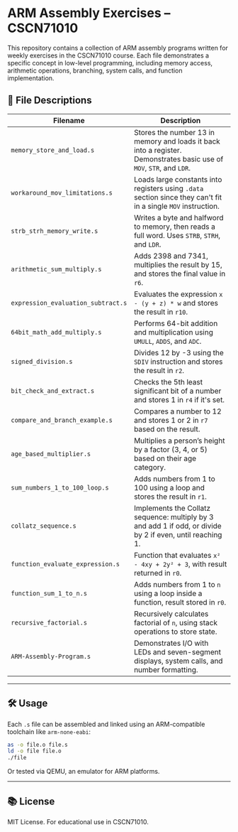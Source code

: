 # ARM Assembly Exercises – CSCN71010

This repository contains a collection of ARM assembly programs written for weekly exercises in the CSCN71010 course. Each file demonstrates a specific concept in low-level programming, including memory access, arithmetic operations, branching, system calls, and function implementation.

## 📁 File Descriptions

| Filename                      | Description |
|------------------------------|-------------|
| `memory_store_and_load.s`         | Stores the number 13 in memory and loads it back into a register. Demonstrates basic use of `MOV`, `STR`, and `LDR`. |
| `workaround_mov_limitations.s`   | Loads large constants into registers using `.data` section since they can't fit in a single `MOV` instruction. |
| `strb_strh_memory_write.s`       | Writes a byte and halfword to memory, then reads a full word. Uses `STRB`, `STRH`, and `LDR`. |
| `arithmetic_sum_multiply.s`      | Adds 2398 and 7341, multiplies the result by 15, and stores the final value in `r6`. |
| `expression_evaluation_subtract.s` | Evaluates the expression `x - (y + z) * w` and stores the result in `r10`. |
| `64bit_math_add_multiply.s`      | Performs 64-bit addition and multiplication using `UMULL`, `ADDS`, and `ADC`. |
| `signed_division.s`              | Divides 12 by -3 using the `SDIV` instruction and stores the result in `r2`. |
| `bit_check_and_extract.s`        | Checks the 5th least significant bit of a number and stores 1 in `r4` if it's set. |
| `compare_and_branch_example.s`   | Compares a number to 12 and stores 1 or 2 in `r7` based on the result. |
| `age_based_multiplier.s`         | Multiplies a person’s height by a factor (3, 4, or 5) based on their age category. |
| `sum_numbers_1_to_100_loop.s`    | Adds numbers from 1 to 100 using a loop and stores the result in `r1`. |
| `collatz_sequence.s`             | Implements the Collatz sequence: multiply by 3 and add 1 if odd, or divide by 2 if even, until reaching 1. |
| `function_evaluate_expression.s` | Function that evaluates `x² - 4xy + 2y² + 3`, with result returned in `r0`. |
| `function_sum_1_to_n.s`          | Adds numbers from 1 to `n` using a loop inside a function, result stored in `r0`. |
| `recursive_factorial.s`          | Recursively calculates factorial of `n`, using stack operations to store state. |
| `ARM-Assembly-Program.s`         | Demonstrates I/O with LEDs and seven-segment displays, system calls, and number formatting. |

---

## 🛠 Usage

Each `.s` file can be assembled and linked using an ARM-compatible toolchain like `arm-none-eabi`:

```bash
as -o file.o file.s
ld -o file file.o
./file
```

Or tested via QEMU, an emulator for ARM platforms.

---

## 📚 License

MIT License. For educational use in CSCN71010.
